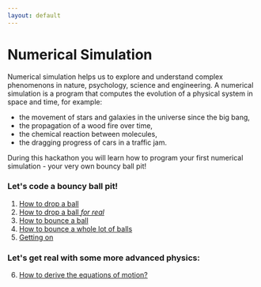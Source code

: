 ```yaml
---
layout: default
---
```


# Numerical Simulation

Numerical simulation helps us to explore and understand complex phenomenons in nature, psychology, science and engineering.
A numerical simulation is a program that computes the evolution of a physical system in space and time, for example:
- the movement of stars and galaxies in the universe since the big bang,
- the propagation of a wood fire over time,
- the chemical reaction between molecules,
- the dragging progress of cars in a traffic jam.

During this hackathon you will learn how to program your first numerical simulation - your very own bouncy ball pit!

### Let's code a bouncy ball pit!

1. [How to drop a ball](/durham-hackathon/first-steps.html)
2. [How to drop a ball *for real*](/durham-hackathon/newton.html)
3. [How to bounce a ball](/durham-hackathon/bounce.html)
4. [How to bounce a whole lot of balls](/durham-hackathon/many-balls.html)
5. [Getting on](/durham-hackathon/getting-on.html)

### Let's get real with some more advanced physics:

6. [How to derive the equations of motion?](/durham-hackathon/motion-equations.html)
<!--7. [What about friction?](/durham-hackathon/friction.html)-->
<!--8. [How to "lose" energy?](/durham-hackathon/energy.html)-->
<!--9. [How about different masses?](/durham-hackathon/mass.html)-->
